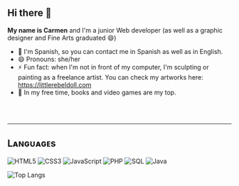 ## Hi there 👋


**My name is Carmen** and I'm a junior Web developer (as well as a graphic designer and Fine Arts graduated 😄)

- 💬 I'm Spanish, so you can contact me in Spanish as well as in English.
- 😄 Pronouns: she/her
- ⚡ Fun fact: when I'm not in front of my computer, I'm sculpting or painting as a freelance artist. You can check my artworks here: https://littlerebeldoll.com
- 🌱 In my free time, books and video games are my top.
</br>
</br>
<hr>
<h2>Lᴀɴɢᴜᴀɢᴇs</h2> 

![HTML5](https://img.shields.io/badge/HTML5-E34F26?style=flat-square&logo=html5&logoColor=white)
![CSS3](https://img.shields.io/badge/CSS3-1572B6?style=flat-square&logo=css3&logoColor=white)
![JavaScript](https://img.shields.io/badge/-JavaScript-black?style=flat-square&logo=javascript)
![PHP](https://img.shields.io/badge/PHP-777BB4?style=flat-square&logo=php&logoColor=white)
![SQL](https://img.shields.io/badge/SQL-FFD700?style=flat-square)
![Java](https://img.shields.io/badge/-Java-007396?style=flat-square&logo=java)


![Top Langs](https://github-readme-stats.vercel.app/api/top-langs/?username=theLostShark&layout=compact&theme=nightowl&hide_border=true)
